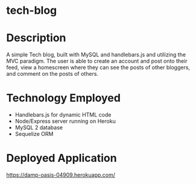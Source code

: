 # tech-blog

# Description

A simple Tech blog, built with MySQL and handlebars.js and utilizing the MVC paradigm. The user is able to create an account and post onto their feed, view a homescreen where they can see the posts of other bloggers, and comment on the posts of others.

# Technology Employed

- Handlebars.js for dynamic HTML code
- Node/Express server running on Heroku
- MySQL 2 database
- Sequelize ORM

# Deployed Application

https://damp-oasis-04909.herokuapp.com/